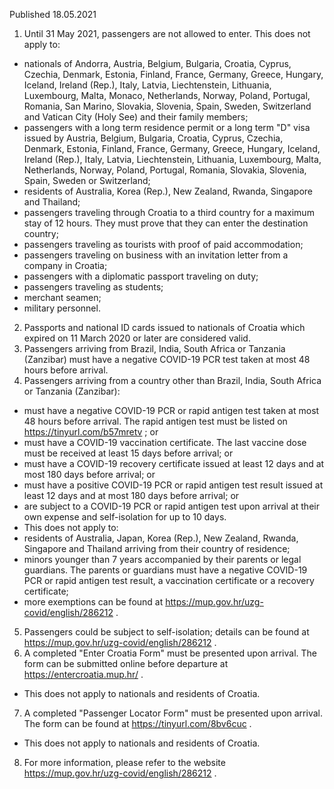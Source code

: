 Published 18.05.2021
1. Until 31 May 2021, passengers are not allowed to enter.
This does not apply to:
- nationals of Andorra, Austria, Belgium, Bulgaria, Croatia, Cyprus, Czechia, Denmark, Estonia, Finland, France, Germany, Greece, Hungary, Iceland, Ireland (Rep.), Italy, Latvia, Liechtenstein, Lithuania, Luxembourg, Malta, Monaco, Netherlands, Norway, Poland, Portugal, Romania, San Marino, Slovakia, Slovenia, Spain, Sweden, Switzerland and Vatican City (Holy See) and their family members;
- passengers with a long term residence permit or a long term "D" visa issued by Austria, Belgium, Bulgaria, Croatia, Cyprus, Czechia, Denmark, Estonia, Finland, France, Germany, Greece, Hungary, Iceland, Ireland (Rep.), Italy, Latvia, Liechtenstein, Lithuania, Luxembourg, Malta, Netherlands, Norway, Poland, Portugal, Romania, Slovakia, Slovenia, Spain, Sweden or Switzerland;
- residents of Australia, Korea (Rep.), New Zealand, Rwanda, Singapore and Thailand;
- passengers traveling through Croatia to a third country for a maximum stay of 12 hours. They must prove that they can enter the destination country;
- passengers traveling as tourists with proof of paid accommodation;
- passengers traveling on business with an invitation letter from a company in Croatia;
- passengers with a diplomatic passport traveling on duty;
- passengers traveling as students;
- merchant seamen;
- military personnel.
2. Passports and national ID cards issued to nationals of Croatia which expired on 11 March 2020 or later are considered valid.
3. Passengers arriving from Brazil, India, South Africa or Tanzania (Zanzibar) must have a negative COVID-19 PCR test taken at most 48 hours before arrival.
4. Passengers arriving from a country other than Brazil, India, South Africa or Tanzania (Zanzibar):
- must have a negative COVID-19 PCR or rapid antigen test taken at most 48 hours before arrival. The rapid antigen test must be listed on <a href="https://tinyurl.com/b57mretv">https://tinyurl.com/b57mretv</a> ; or
- must have a COVID-19 vaccination certificate. The last vaccine dose must be received at least 15 days before arrival; or
- must have a COVID-19 recovery certificate issued at least 12 days and at most 180 days before arrival; or
- must have a positive COVID-19 PCR or rapid antigen test result issued at least 12 days and at most 180 days before arrival; or
- are subject to a COVID-19 PCR or rapid antigen test upon arrival at their own expense and self-isolation for up to 10 days.
- This does not apply to:
- residents of Australia, Japan, Korea (Rep.), New Zealand, Rwanda, Singapore and Thailand arriving from their country of residence;
- minors younger than 7 years accompanied by their parents or legal guardians. The parents or guardians must have a negative COVID-19 PCR or rapid antigen test result, a vaccination certificate or a recovery certificate; 
- more exemptions can be found at <a href="https://mup.gov.hr/uzg-covid/english/286212">https://mup.gov.hr/uzg-covid/english/286212</a> .
5. Passengers could be subject to self-isolation; details can be found at <a target="_blank" href="https://mup.gov.hr/uzg-covid/english/286212">https://mup.gov.hr/uzg-covid/english/286212</a> .
6. A completed "Enter Croatia Form" must be presented upon arrival. The form can be submitted online before departure at <a href="https://entercroatia.mup.hr/">https://entercroatia.mup.hr/</a> .
- This does not apply to nationals and residents of Croatia.
7. A completed "Passenger Locator Form" must be presented upon arrival. The form can be found at <a href="https://tinyurl.com/8bv6cuc">https://tinyurl.com/8bv6cuc</a> . 
- This does not apply to nationals and residents of Croatia.
8. For more information, please refer to the website <a href="https://mup.gov.hr/uzg-covid/english/286212">https://mup.gov.hr/uzg-covid/english/286212</a> .

